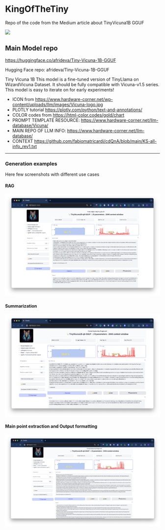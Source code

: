 # KingOfTheTiny
Repo of the code from the Medium article about TinyVicuna1B GGUF

<img src="https://lmsys.org/images/blog/vicuna/vicuna.jpeg" width=100>


## Main Model repo
https://huggingface.co/afrideva/Tiny-Vicuna-1B-GGUF

Hugging Face repo: afrideva/Tiny-Vicuna-1B-GGUF

Tiny Vicuna 1B
This model is a fine-tuned version of TinyLlama on WizardVicuna Dataset. 
It should be fully compatible with Vicuna-v1.5 series.
This model is easy to iterate on for early experiments!

- ICON from https://www.hardware-corner.net/wp-content/uploads/llm/images/Vicuna-logo.jpg
- PLOTLY tutorial https://plotly.com/python/text-and-annotations/
- COLOR codes from https://html-color.codes/gold/chart
- PROMPT TEMPLATE RESOURCE: https://www.hardware-corner.net/llm-database/Vicuna/
- MAIN REPO OF LLM INFO: https://www.hardware-corner.net/llm-database/
- CONTEXT https://github.com/fabiomatricardi/cdQnA/blob/main/KS-all-info_rev1.txt

---
 
### Generation examples
Here few screenshots with different use cases

#### RAG
<img src="https://github.com/fabiomatricardi/KingOfTheTiny/blob/main/Screenshot%202024-01-09%20alle%2014.14.38.png" width=800>

#### Summarization
<img src="https://github.com/fabiomatricardi/KingOfTheTiny/blob/main/Screenshot%202024-01-09%20alle%2014.19.21.png" width=800>

#### Main point extraction and Output formatting
<img src="https://github.com/fabiomatricardi/KingOfTheTiny/blob/main/Screenshot%202024-01-09%20alle%2014.21.35.png" width=800>
